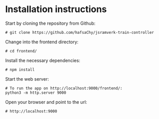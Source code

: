 # Installation instructions

Start by cloning the repository from Github:
```
# git clone https://github.com/hafsaChy/jsramverk-train-controller
```

Change into the frontend directory:
```
# cd frontend/
```

Install the necessary dependencies:
```
# npm install
```

Start the web server:
```
# To run the app on http://localhost:9000/frontend/:
python3 -m http.server 9000
```

Open your browser and point to the url:
```
# http://localhost:9000
```
